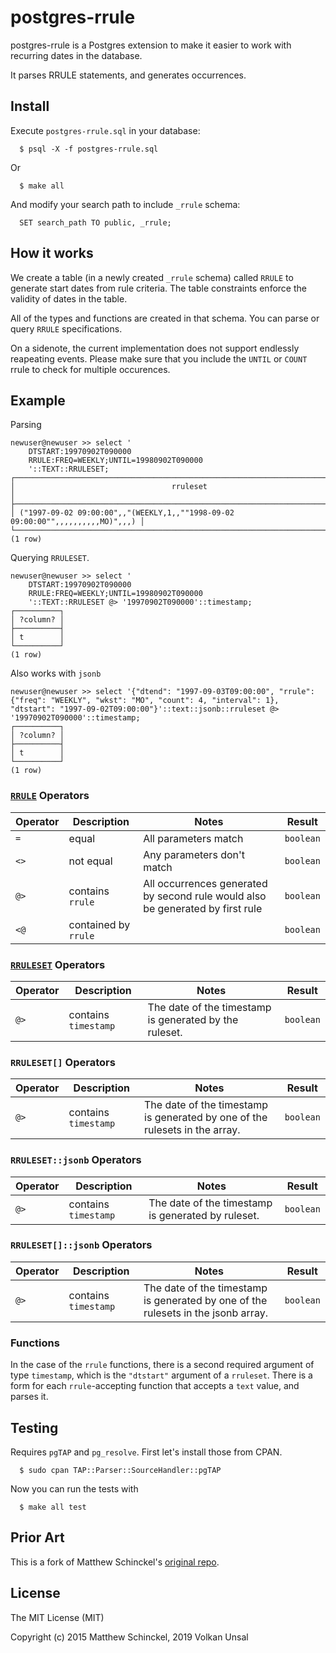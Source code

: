 # postgres-rrule

postgres-rrule is a Postgres extension to make it easier to work with recurring dates in the database.

It parses RRULE statements, and generates occurrences.

## Install

Execute `postgres-rrule.sql` in your database:

```
  $ psql -X -f postgres-rrule.sql
```

Or

```
  $ make all
```

And modify your search path to include `_rrule` schema:

```
  SET search_path TO public, _rrule;
```

## How it works

We create a table (in a newly created `_rrule` schema) called `RRULE` to generate start dates from rule criteria. The table constraints enforce the validity of dates in the table.

All of the types and functions are created in that schema. You can parse or query `RRULE` specifications.

On a sidenote, the current implementation does not support endlessly reapeating events. Please make sure that you include the `UNTIL` or `COUNT` rrule to check for multiple occurences.

## Example

Parsing

```
newuser@newuser >> select '
    DTSTART:19970902T090000
    RRULE:FREQ=WEEKLY;UNTIL=19980902T090000
    '::TEXT::RRULESET;
┌───────────────────────────────────────────────────────────────────────────────┐
│                                   rruleset                                    │
├───────────────────────────────────────────────────────────────────────────────┤
│ ("1997-09-02 09:00:00",,"(WEEKLY,1,,""1998-09-02 09:00:00"",,,,,,,,,,MO)",,,) │
└───────────────────────────────────────────────────────────────────────────────┘
(1 row)
```

Querying `RRULESET`.

```
newuser@newuser >> select '
    DTSTART:19970902T090000
    RRULE:FREQ=WEEKLY;UNTIL=19980902T090000
    '::TEXT::RRULESET @> '19970902T090000'::timestamp;
┌──────────┐
│ ?column? │
├──────────┤
│ t        │
└──────────┘
(1 row)
```

Also works with `jsonb`

```
newuser@newuser >> select '{"dtend": "1997-09-03T09:00:00", "rrule": {"freq": "WEEKLY", "wkst": "MO", "count": 4, "interval": 1}, "dtstart": "1997-09-02T09:00:00"}'::text::jsonb::rruleset @> '19970902T090000'::timestamp;
┌──────────┐
│ ?column? │
├──────────┤
│ t        │
└──────────┘
(1 row)
```

### [`RRULE`](https://github.com/volkanunsal/postgres-rrule/blob/master/src/types/types.sql#L19-L36) Operators

| Operator | Description          | Notes                                                                          | Result    |
| -------- | -------------------- | ------------------------------------------------------------------------------ | --------- |
| `=`      | equal                | All parameters match                                                           | `boolean` |
| `<>`     | not equal            | Any parameters don't match                                                     | `boolean` |
| `@>`     | contains `rrule`     | All occurrences generated by second rule would also be generated by first rule | `boolean` |
| `<@`     | contained by `rrule` |                                                                                | `boolean` |

### [`RRULESET`](https://github.com/volkanunsal/postgres-rrule/blob/master/src/types/types.sql#L39-L45) Operators

| Operator | Description          | Notes                                                  | Result    |
| -------- | -------------------- | ------------------------------------------------------ | --------- |
| `@>`     | contains `timestamp` | The date of the timestamp is generated by the ruleset. | `boolean` |

### `RRULESET[]` Operators

| Operator | Description          | Notes                                                                       | Result    |
| -------- | -------------------- | --------------------------------------------------------------------------- | --------- |
| `@>`     | contains `timestamp` | The date of the timestamp is generated by one of the rulesets in the array. | `boolean` |

### `RRULESET::jsonb` Operators

| Operator | Description          | Notes                                              | Result    |
| -------- | -------------------- | -------------------------------------------------- | --------- |
| `@>`     | contains `timestamp` | The date of the timestamp is generated by ruleset. | `boolean` |

### `RRULESET[]::jsonb` Operators

| Operator | Description          | Notes                                                                             | Result    |
| -------- | -------------------- | --------------------------------------------------------------------------------- | --------- |
| `@>`     | contains `timestamp` | The date of the timestamp is generated by one of the rulesets in the jsonb array. | `boolean` |

### Functions

In the case of the `rrule` functions, there is a second required argument of type `timestamp`, which is the `"dtstart"` argument of a `rruleset`. There is a form for each `rrule`-accepting function that accepts a `text` value, and parses it.

## Testing

Requires `pgTAP` and `pg_resolve`. First let's install those from CPAN.

```
  $ sudo cpan TAP::Parser::SourceHandler::pgTAP
```

Now you can run the tests with

```
  $ make all test
```

## Prior Art

This is a fork of Matthew Schinckel's [original repo](https://bitbucket.org/schinckel/postgres-rrule).

## License

The MIT License (MIT)

Copyright (c) 2015 Matthew Schinckel, 2019 Volkan Unsal
